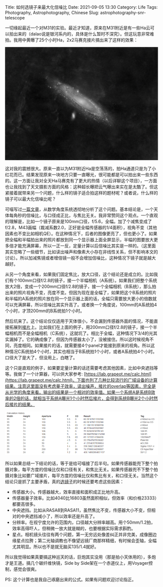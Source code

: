 Title: 如何选镜子来最大化信噪比
Date: 2021-09-05 13:30
Category: Life
Tags: Photography, Astrophotography, Chinese
Slug: astrophotography-snr-telescope

一切缘起最近一个对M31的实验。最近才知道，原来在M31附近是有一些Ha云可以拍出来的（dalao说是银河系内的，具体是什么暂时不深究）。但这玩意非常难拍。我用中黄曝了25个小时Ha，2x2马赛克接片搞出来了这样的效果：

![M31 Ha Cloud](images/snr-m31-ha-cloud.jpg)

这对我的震撼很大。原来一直以为M31附近Ha是空荡荡的，拍Ha通道只是为了小红花而已。结果发现原来一块地方只要一直曝光，很可能都是可以拍出来一些东西的。这一方面让我对全天Ha马赛克有了更大的热情（以后详聊这个项目），一方面也让我找到了天文摄影方面的风格：这种超长曝把云气曝出来实在是太酷了。但这紧接着就带来另一个问题，什么样的镜子适合拍这样的题材呢？或者说，什么样的镜子可以最大化信噪比呢？

可喵写过[一篇文章](https://crazygame12345.github.io/viewpoint/ewExternalFiles/note-add1.pdf)，从数学角度系统透彻地分析了这个问题。基本结论是，一个天体每角秒的信噪比，与口径成正比，与焦比无关。我非常赞同这个观点。一个直观的理解是，比如一个镜子原来是100mm口径，f/5.6，全幅。加了个减焦变成了f/2.8，M43画幅（裁减系数2.0，正好是全幅传感器的1/4面积），视角不变（其他因素也不变比如相机QE）。在这种情况下，后者的图像更亮了，但也更小了。如果把全幅和半幅拍出来的照片都放到同一个显示器上面全屏显示，半幅的图要放大更多倍才能充满屏幕，所以一正一反，定量计算以后信噪比其实是一样的。（这里面其实忽略了一些细节，比如读出噪声和像素大小存在非线性关系，但不影响本文的讨论）。所以加减焦镜或者增倍镜一般不会增加信噪比，这种情况下镜子就是越大越好。

从另一个角度来看，如果我们固定焦比，放大口径，这个结论还是成立的。比如我们有个100mm口径f/2.8的镜子，接一个半幅相机（A系统）。如果我们把整个系统放大2倍，变成一个200mm口径f/2.8的镜子，接一个全幅相机（B系统），那么拍出来的照片视角不变，亮度不变。但因为现在是全幅了，如果把这个B系统的照片和半幅的A系统的照片放在同一个显示器上面的话，全幅只需要放大更小的倍数就可以充满屏幕，所以信噪比其实升高了。或者换一个角度说，100mm的A系统拍4个小时，才顶200mm的B系统拍1个小时。

然后坑来了。这个结论仅仅适用于天体很小，不会漏到传感器外面的情况，不能直接拓展到[接片](/gigapixel-panoramas.html)上。比如我们在上面的例子，用200mm口径f/2.8的镜子，接一个半幅相机而不是全幅相机（C系统），这就坑了。相比于全幅，这种情况下3/4的光其实漏掉了。它的确成像了，但因为传感器太小了，没被接住。所以这时候视角不同，亮度相同。如果接片的话，就需要接4个panel才能接到原来的视角。所以这种情况C系统拍4个小时，其实也相当于B系统拍1个小时，或者A系统拍4个小时。口径大了是大了，但没用上，白瞎了。

这个只是直观的例子，如果要定量计算的话还需要考虑其他因素，比如中央遮挡等等。我做了一个计算器，可以供大家参考: [https://lab.grapeot.me/calc.html](https://lab.grapeot.me/calc.html)。下面也列了几种比较流行的广域设备的计算结果。注意这里面没有考虑量子效率，读出噪声，接片的overlap等因素，完全是从光学的角度来看。输出的结果是一个相对的效率值。如果一个系统A是系统B效率的2倍的话，就相当于系统A曝光1个小时然后接片，会得到系统B曝光2个小时然后接片的结果。

![SNR efficiency comparison](images/snr-comparison.png)

所以如果总结一下结论的话，等于是给可喵接了后半句。如果传感器能兜下整个拍摄对象，每平方度的信噪比仅和口径有关，和焦比无关。如果传感器兜不下整个拍摄对象比如要广域接片，每平方度的信噪比仅和焦比有关，和口径无关。当然这个结论只是抓了主要矛盾，真的[选镜子](/astrophoto-tutorial-4.html)的时候还要考虑这些因素：

* 传感器大小。传感器越大，效率直接和面积成正比地升高。
* 传感器量子效率。比如4040比16803虽然面积相似，但效率（和价格23333）都要高很多。
* 中央遮挡。比如从RASA8到RASA11，虽然焦比不变，传感器大小不变，但相对的中央遮挡减小了，所以效率还是升高了。
* 分辨率。在视宁度允许的范围内，口径越大分辨率越高。用个50mm/1.2拍，效率高得吓人，但稍微一放大就是糊的，也要根据实际需求斟酌。
* 星点。相机镜头往往有两个问题，第一无穷远处像差纠正并非完美，成像圈边缘星点拉胯；第二光轴调教也不像望远镜厂商那样精细，有时候会歪轴，全幅尤其明显。所以也不是就无脑买135/1.4就好。
	
所以我觉得如果真要搞这种巡天的话，巨炮其实没用（那是拍小天体用的），多炮才是王道。搞几个碳纤维快镜，Side by Side架在一个赤道仪上，用Voyager控制，感觉会很爽。

PS: 这个计算也是我自己琢磨出来的公式。如果有问题欢迎讨论指正。

<script async data-uid="65448d4615" src="https://yage.kit.com/65448d4615/index.js"></script>
